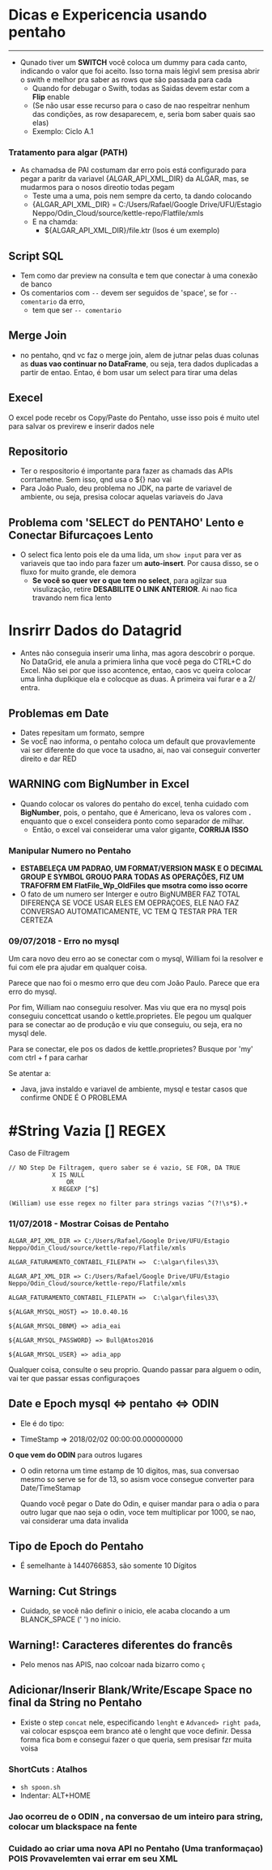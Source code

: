 # Dicas e Expericencia usando pentaho



---

+ Qunado tiver um **SWITCH** você coloca um dummy para cada canto, indicando o valor que foi aceito. Isso torna mais légivl sem presisa abrir o swith e melhor pra saber as rows que são passada para cada 
  + Quando for debugar o Swith, todas as Saidas devem estar com a **Flip** enable
  +  (Se não usar esse recurso para o caso de nao respeitrar nenhum das condições, as row desaparecem, e, seria bom saber quais sao elas)
  + Exemplo: Ciclo A.1





### Tratamento para algar (PATH)

+ As chamadsa de PAI costumam dar erro pois está configurado para pegar a paritr da variavel {ALGAR_API_XML_DIR} da ALGAR, mas, se mudarmos para o nosos direotio todas pegam
  + Teste uma a uma, pois nem sempre da certo, ta dando colocando
  + {ALGAR_API_XML_DIR} = C:/Users/Rafael/Google Drive/UFU/Estagio Neppo/Odin_Cloud/source/kettle-repo/Flatfile/xmls
  + E na chamda:
    + ${ALGAR_API_XML_DIR}/file.ktr (Isos é um exemplo)



## Script SQL

+ Tem como dar preview na consulta e tem que conectar à uma conexão de banco
+ Os comentarios com `--` devem ser seguidos de 'space', se for `--comentario` da erro, 
  + tem que ser `-- comentario ` 

## Merge Join

+ no pentaho, qnd vc faz o merge join, alem de jutnar pelas duas colunas as **duas vao continuar no DataFrame**, ou seja, tera dados duplicadas a partir de entao. Entao, é bom usar um select para tirar uma delas





## Execel

O excel pode recebr os Copy/Paste do Pentaho, usse isso pois é muito utel para salvar os previrew e inserir dados nele





## Repositorio

+ Ter o respositorio é importante para fazer as chamads das APIs corrtametne. Sem isso, qnd usa o ${} nao vai
+ Para Joâo Pualo, deu problema no JDK, na parte de variavel de ambiente, ou seja, presisa colocar aquelas variaveis do Java



## Problema com 'SELECT do PENTAHO' Lento e Conectar Bifurcaçoes Lento



+ O select fica lento pois ele da uma lida, um `show input` para ver as variaveis que tao indo para fazer um **auto-insert**. Por causa disso, se o fluxo for muito grande, ele demora
  + **Se você so quer ver o que tem no select**, para agilzar sua visulização, retire **DESABILITE O LINK ANTERIOR**. Ai nao fica travando nem fica lento



# Insrirr Dados do Datagrid

+ Antes não conseguia inserir uma linha, mas agora descobrir o porque. No DataGrid, ele anula a primiera linha que você pega do CTRL+C do Excel. Não sei por que isso acontence, entao, caos vc queira colocar uma linha duplkique ela e colocque as duas. A primeira vai furar e a 2/ entra.

## Problemas em Date

+ Dates repesitam um formato, sempre
+ Se vocÊ nao informa, o pentaho coloca um default que provavlemente vai ser diferente do que voce ta usadno, ai, nao vai conseguir converter direito e dar RED



## WARNING com BigNumber in Excel

+ Quando colocar os valores do pentaho do excel, tenha cuidado com **BigNumber**, pois, o pentaho, que é Americano, leva os valores com **.** enquanto que o excel conseidera ponto como separador de milhar.
  + Então, o excel vai conseiderar uma valor gigante, **CORRIJA ISSO**



### Manipular Numero no Pentaho

+ **ESTABELEÇA UM PADRAO, UM FORMAT/VERSION MASK E O DECIMAL GROUP E SYMBOL GROUO PARA TODAS AS OPERAÇÕES, FIZ UM TRAFOFRM EM FlatFile_Wp_OldFiles que msotra como isso ocorre**
+ O fato de um numero ser Interger e outro BigNUMBER FAZ TOTAL DIFERENÇA SE VOCE USAR ELES EM OEPRAÇOES, ELE NAO FAZ CONVERSAO AUTOMATICAMENTE, VC TEM Q TESTAR PRA TER CERTEZA





### 09/07/2018 - Erro no mysql

Um cara novo deu erro ao se conectar com o mysql, William foi la resolver e fui com ele pra ajudar em qualquer coisa.

Parece que nao foi o mesmo erro que deu com Joâo Paulo. Parece que era erro do mysql.

Por fim, William nao conseguiu resolver. Mas viu que era no mysql pois conseguiu concettcat usando o kettle.proprietes. Ele pegou um qualquer para se conectar ao de produçâo e viu que conseguiu, ou seja, era no mysql dele.

Para se conectar, ele pos os dados de kettle.proprietes? Busque por 'my' com ctrl + f para carhar

Se atentar a:

+ Java, java instaldo e variavel de ambiente, mysql e testar casos que confirme ONDE É O PROBLEMA



# #String Vazia [] REGEX

Caso de Filtragem

````
// NO Step De Filtragem, quero saber se é vazio, SE FOR, DA TRUE
			X IS NULL
				OR
			X REGEXP [^$]
````



````
(William) use esse regex no filter para strings vazias ^(?!\s*$).+
````



### 11/07/2018 - Mostrar Coisas de Pentaho

````
ALGAR_API_XML_DIR => C:/Users/Rafael/Google Drive/UFU/Estagio Neppo/Odin_Cloud/source/kettle-repo/Flatfile/xmls

ALGAR_FATURAMENTO_CONTABIL_FILEPATH =>  C:\algar\files\33\

ALGAR_API_XML_DIR => C:/Users/Rafael/Google Drive/UFU/Estagio Neppo/Odin_Cloud/source/kettle-repo/Flatfile/xmls

ALGAR_FATURAMENTO_CONTABIL_FILEPATH =>  C:\algar\files\33\

${ALGAR_MYSQL_HOST} => 10.0.40.16

${ALGAR_MYSQL_DBNM} => adia_eai

${ALGAR_MYSQL_PASSWORD} => Bull@Atos2016

${ALGAR_MYSQL_USER} => adia_app
````

Qualquer coisa, consulte o seu proprio. Quando passar para alguem o odin, vai ter que passar essas configuraçoes

## Date e Epoch mysql <=> pentaho <=> ODIN

+ Ele é do tipo:

+ TimeStamp => 2018/02/02 00:00:00.000000000

**O que vem do ODIN** para outros lugares

+ O odin retorna um time estamp de 10 digitos, mas, sua conversao mesmo so serve se for de 13, so asism voce consegue converter para Date/TimeStamap

  	Quando você pegar o Date do Odin, e quiser mandar para o adia o para outro lugar que nao seja o 	odin, voce tem  multiplicar por 1000, se nao, vai considerar uma data invalida

## Tipo de Epoch do Pentaho

+ É semelhante à 1440766853, são somente 10 Dígitos



## Warning: Cut Strings

+ Cuidado, se você não definir o inicio, ele acaba clocando a um BLANCK_SPACE (' ') no início.



## Warning!: Caracteres diferentes do francês

+ Pelo menos nas APIS, nao colcoar nada bizarro como `ç`



## Adicionar/Inserir Blank/Write/Escape Space no final da String no Pentaho

+ Existe o step `concat` nele, especificando `lenght` e `Advanced> right pada`, vai colocar espsçoa eem branco até o lenght que voce definir. Dessa forma fica bom e consegui fazer o que queria, sem presisar fzr muita voisa



### ShortCuts : Atalhos

+ `sh spoon.sh`
+ Indentar: ALT+HOME



### Jao ocorreu de o ODIN , na conversao de um inteiro para string, colocar um blackspace na fente



### Cuidado ao criar uma nova API no Pentaho (Uma tranformaçao) POIS Provavelemten vai errar em seu XML


